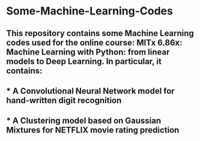 # Some-Machine-Learning-Codes
## This repository contains some Machine Learning codes used for the online course: MITx 6.86x: Machine Learning with Python: from linear models to Deep Learning. In particular, it contains:
## * A Convolutional Neural Network model for hand-written digit recognition
## * A Clustering model based on Gaussian Mixtures for NETFLIX movie rating prediction
